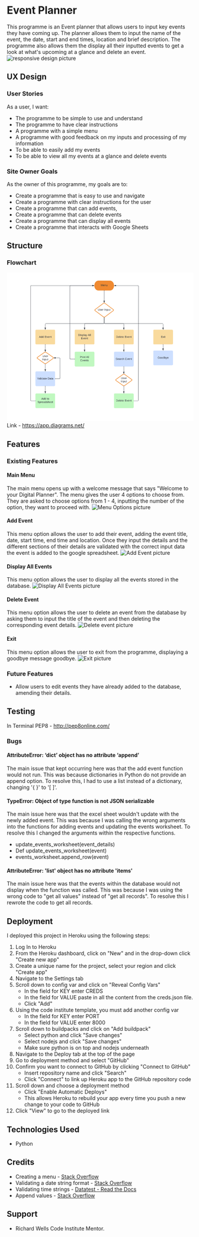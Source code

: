 # Event Planner
This programme is an Event planner that allows users to input key events they have coming up. The planner allows them to input the name of the event, the date, start and end times, location and brief description. The programme also allows them the display all their inputted events to get a look at what's upcoming at a glance and delete an event.
![responsive design picture]()

## UX Design
### User Stories
As a user, I want:
* The programme to be simple to use and understand
* The programme to have clear instructions
* A programme with a simple menu
* A programme with good feedback on my inputs and processing of my information
* To be able to easily add my events
* To be able to view all my events at a glance and delete events

### Site Owner Goals
As the owner of this programme, my goals are to:
* Create a programme that is easy to use and navigate
* Create a programme with clear instructions for the user
* Create a programme that can add events, 
* Create a programme that can delete events 
* Create a programme that can display all events
* Create a programme that interacts with Google Sheets

## Structure
### Flowchart 
![Flow chart picture](assets/Images/flow-chart.png)
Link - https://app.diagrams.net/ 

## Features
### Existing Features
#### Main Menu
The main menu opens up with a welcome message that says "Welcome to your Digital Planner". The menu gives the user 4 options to choose from. They are asked to choose options from 1 - 4, inputting the number of the option, they want to proceed with.
![Menu Options picture]()

#### Add Event
This menu option allows the user to add their event, adding the event title, date, start time, end time and location. Once they input the details and the different sections of their details are validated with the correct input data the event is added to the google spreadsheet. 
![Add Event picture]()

#### Display All Events
This menu option allows the user to display all the events stored in the database. 
![Display All Events picture]()

#### Delete Event
This menu option allows the user to delete an event from the database by asking them to input the title of the event and then deleting the corresponding event details.
![Delete event picture]()

#### Exit
This menu option allows the user to exit from the programme, displaying a goodbye message goodbye.
![Exit picture]()

### Future Features
* Allow users to edit events they have already added to the database, amending their details.

## Testing
In Terminal
PEP8 - http://pep8online.com/

### Bugs
#### AttributeError: ‘dict’ object has no attribute ‘append’
The main issue that kept occurring here was that the add event function would not run. This was because dictionaries in Python do not provide an append option. To resolve this, I had to use a list instead of a dictionary, changing '{ }' to '[ ]'.

#### TypeError: Object of type function is not JSON serializable
The main issue here was that the excel sheet wouldn't update with the newly added event. This was because I was calling the wrong arguments into the functions for adding events and updating the events worksheet. To resolve this I changed the arguments within the respective functions. 
* update_events_worksheet(event_details)
* Def update_events_worksheet(event) 
* events_worksheet.append_row(event)

#### AttributeError: 'list' object has no attribute 'items'
The main issue here was that the events within the database would not display when the function was called. This was because I was using the wrong code to "get all values" instead of "get all records". To resolve this I rewrote the code to get all records.  

## Deployment
I deployed this project in Heroku using the following steps:
1. Log In to Heroku
2. From the Heroku dashboard, click on "New" and in the drop-down click "Create new app"
3. Create a unique name for the project, select your region and click "Create app"
4. Navigate to the Settings tab
5. Scroll down to config var and click on "Reveal Config Vars"
   - In the field for KEY enter CREDS 
   - In the field for VALUE paste in all the content from the creds.json file. 
   - Click "Add"
6. Using the code institute template, you must add another config var
   - In the field for KEY enter PORT
   - In the field for VALUE enter 8000
7. Scroll down to buildpacks and click on "Add buildpack"
   - Select python and click "Save changes"
   - Select nodejs and click "Save changes"
   - Make sure python is on top and nodejs underneath
8. Navigate to the Deploy tab at the top of the page
9. Go to deployment method and select "GitHub"
10. Confirm you want to connect to GitHub by clicking "Connect to GitHub"
    - Insert repository name and click "Search"
    - Click "Connect" to link up Heroku app to the GitHub repository code
11. Scroll down and choose a deployment method 
    - Click "Enable Automatic Deploys" 
    - This allows Heroku to rebuild your app every time you push a new change to your code to GitHub
12. Click "View" to go to the deployed link

## Technologies Used
* Python

## Credits
* Creating a menu - [Stack Overflow](https://stackoverflow.com/questions/19964603/creating-a-menu-in-python)
* Validating a date string format - [Stack Overflow](https://stackoverflow.com/questions/16870663/how-do-i-validate-a-date-string-format-in-python)
* Validating time strings - [Datatest - Read the Docs](https://datatest.readthedocs.io/en/stable/how-to/date-time-str.html)
* Append values - [Stack Overflow](https://stackoverflow.com/questions/48234473/python-attributeerror-dict-object-has-no-attribute-append)

## Support
* Richard Wells Code Institute Mentor.